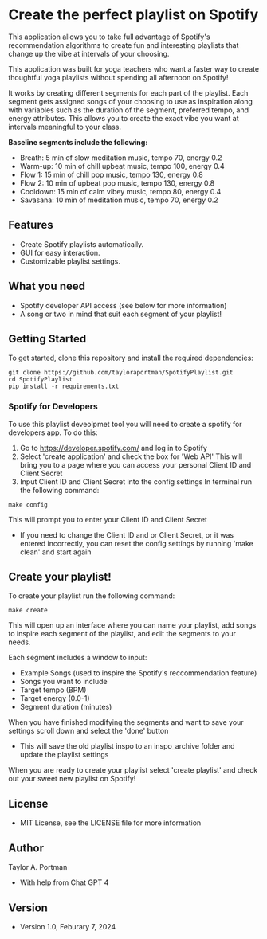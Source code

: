 # Create the perfect playlist on Spotify

This application allows you to take full advantage of Spotify's recommendation algorithms to create
fun and interesting playlists that change up the vibe at intervals of your choosing.

This application was built for yoga teachers who want a faster way to create thoughtful yoga playlists 
without spending all afternoon on Spotify!

It works by creating different segments for each part of the playlist. Each segment gets assigned songs of your choosing to use as inspiration along with variables such as the duration of the segment, preferred tempo, and energy attributes. This allows you to create the exact vibe you want at intervals meaningful to your class.

**Baseline segments include the following:**
* Breath: 5 min of slow meditation music, tempo 70, energy 0.2
* Warm-up: 10 min of chill upbeat music, tempo 100, energy 0.4
* Flow 1: 15 min of chill pop music, tempo 130, energy 0.8
* Flow 2: 10 min of upbeat pop music, tempo 130, energy 0.8
* Cooldown: 15 min of calm vibey music, tempo 80, energy 0.4
* Savasana: 10 min of meditation music, tempo 70, energy 0.2

## Features
- Create Spotify playlists automatically.
- GUI for easy interaction.
- Customizable playlist settings.

## What you need
- Spotify developer API access (see below for more information)
- A song or two in mind that suit each segment of your playlist!

## Getting Started 
To get started, clone this repository and install the required dependencies:

```
git clone https://github.com/tayloraportman/SpotifyPlaylist.git
cd SpotifyPlaylist
pip install -r requirements.txt
```
### Spotify for Developers
To use this playlist deveolpmet tool you will need to create a spotify for developers app. To do this: 
1. Go to https://developer.spotify.com/ and log in to Spotify
2. Select 'create application' and check the box for 'Web API'
This will bring you to a page where you can access your personal Client ID and Client Secret
3. Input Client ID and Client Secret into the config settings 
In terminal run the following command: 
```
make config
```
This will prompt you to enter your Client ID and Client Secret
- If you need to change the Client ID and or Client Secret, or it was entered incorrectly, you can reset the config settings by running 'make clean' and start again

## Create your playlist!
To create your playlist run the following command:
```
make create
```
This will open up an interface where you can name your playlist, add songs to inspire each segment of the playlist, and edit the segments to your needs. 

Each segment includes a window to input: 
- Example Songs (used to inspire the Spotify's reccommendation feature)
- Songs you want to include
- Target tempo (BPM)
- Target energy (0.0-1)
- Segment duration (minutes)

 When you have finished modifying the segments and want to save your settings scroll down and select the 'done' button
- This will save the old playlist inspo to an inspo_archive folder and update the playlist settings

When you are ready to create your playlist select 'create playlist' and check out your sweet new playlist on Spotify!

## License

- MIT License, see the LICENSE file for more information

## Author
Taylor A. Portman
* With help from Chat GPT 4

## Version
- Version 1.0, Feburary 7, 2024








